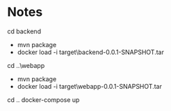 # Notes
cd backend
- mvn package
- docker load -i target\backend-0.0.1-SNAPSHOT.tar

cd ..\webapp
- mvn package
- docker load -i target\webapp-0.0.1-SNAPSHOT.tar

cd ..
docker-compose up